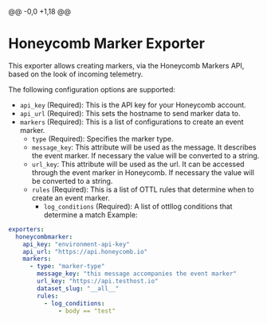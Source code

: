 @@ -0,0 +1,18 @@
# Honeycomb Marker Exporter

This exporter allows creating markers, via the Honeycomb Markers API, based on the look of incoming telemetry. 

The following configuration options are supported:

* `api_key` (Required): This is the API key for your Honeycomb account.
* `api_url` (Required): This sets the hostname to send marker data to.
* `markers` (Required): This is a list of configurations to create an event marker. 
  * `type` (Required): Specifies the marker type. 
  * `message_key`: This attribute will be used as the message. It describes the event marker. If necessary the value will be converted to a string.
  * `url_key`: This attribute will be used as the url. It can be accessed through the event marker in Honeycomb. If necessary the value will be converted to a string.
  * `rules` (Required): This is a list of OTTL rules that determine when to create an event marker. 
    * `log_conditions` (Required): A list of ottllog conditions that determine a match
  Example:

```yaml
exporters:
  honeycombmarker:
    api_key: "environment-api-key"
    api_url: "https://api.honeycomb.io"
    markers:
      - type: "marker-type"
        message_key: "this message accompanies the event marker"
        url_key: "https://api.testhost.io"
        dataset_slug: "__all__"
        rules:
          - log_conditions:
              - body == "test"
```
